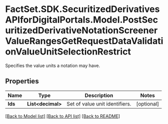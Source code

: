 # FactSet.SDK.SecuritizedDerivativesAPIforDigitalPortals.Model.PostSecuritizedDerivativeNotationScreenerValueRangesGetRequestDataValidationValueUnitSelectionRestrict
Specifies the value units a notation may have.

## Properties

Name | Type | Description | Notes
------------ | ------------- | ------------- | -------------
**Ids** | **List&lt;decimal&gt;** | Set of value unit identifiers. | [optional] 

[[Back to Model list]](../README.md#documentation-for-models) [[Back to API list]](../README.md#documentation-for-api-endpoints) [[Back to README]](../README.md)

